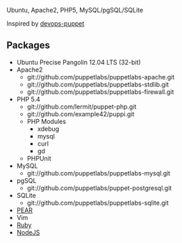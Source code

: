 Ubuntu, Apache2, PHP5, MySQL/pgSQL/SQLite

Inspired by [devops-puppet](https://github.com/pyrocms/devops-puppet)

## Packages

* Ubuntu Precise Pangolin 12.04 LTS (32-bit)
* Apache2
  * git://github.com/puppetlabs/puppetlabs-apache.git
  * git://github.com/puppetlabs/puppetlabs-stdlib.git
  * git://github.com/puppetlabs/puppetlabs-firewall.git
* PHP 5.4
  * git://github.com/lermit/puppet-php.git
  * git://github.com/example42/puppi.git 
  * PHP Modules
    * xdebug
    * mysql
    * curl
    * gd
  * PHPUnit
* MySQL
  * git://github.com/puppetlabs/puppetlabs-mysql.git
* pgSQL
  * git://github.com/puppetlabs/puppet-postgresql.git
* SQLite
  * git://github.com/puppetlabs/puppetlabs-sqlite.git
* [PEAR](https://github.com/treehouseagency/puppet-pear)
* Vim
* [Ruby](https://github.com/puppetlabs/puppetlabs-ruby)
* [NodeJS](https://github.com/puppetlabs/puppetlabs-nodejs)
